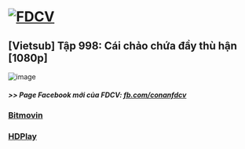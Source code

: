 # [![FDCV](https://user-images.githubusercontent.com/75318518/142803511-f5c20d56-47eb-4f2a-b63f-6b9b169c295b.png)](https://admin1509.github.io/fdcvteam.blogspot.com/)
## [Vietsub] Tập 998: Cái chảo chứa đầy thù hận [1080p]
![image](https://user-images.githubusercontent.com/75318518/144594440-d723282a-fc16-4491-94dd-7102c575e4e1.png)

##### >> Page Facebook mới của FDCV: [fb.com/conanfdcv](https://fb.com/conanfdcv)
### [Bitmovin](https://bitmovin.com/demos/stream-test?format=hls&manifest=https://raw.githubusercontent.com/admin1509/admin1509/main/video-5b.gapo.vn/videos/results/c7225742-e5a6-452f-bee8-fc923a9f7fb5/720p/file.m3u8)
### [HDPlay](https://hdplay.se/?HLSP2P=https://raw.githubusercontent.com/admin1509/admin1509/main/video-5b.gapo.vn/videos/results/c7225742-e5a6-452f-bee8-fc923a9f7fb5/720p/file.m3u8)
